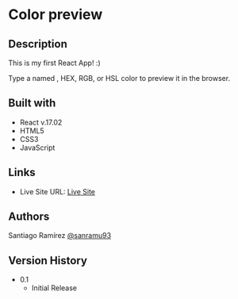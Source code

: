# Color preview

## Description

This is my first React App! :)

Type a named , HEX, RGB, or HSL color to preview it in the browser.

## Built with

- React v.17.02
- HTML5
- CSS3
- JavaScript

## Links

- Live Site URL: [Live Site](https://sanramu93.github.io/color_preview/)

## Authors

Santiago Ramírez
[@sanramu93](https://github.com/sanramu93)

## Version History

- 0.1
  - Initial Release
